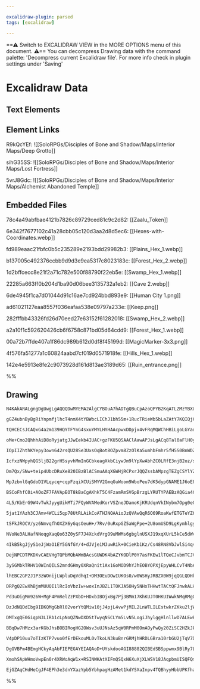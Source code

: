 ```yaml
---

excalidraw-plugin: parsed
tags: [excalidraw]

---
```

==⚠  Switch to EXCALIDRAW VIEW in the MORE OPTIONS menu of this document. ⚠== You can decompress Drawing data with the command palette: 'Decompress current Excalidraw file'. For more info check in plugin settings under 'Saving'


# Excalidraw Data

## Text Elements
## Element Links
R9kQcYEf: ![[SoloRPGs/Disciples of Bone and Shadow/Maps/Interior Maps/Deep Grotto]]

sihG35SS: ![[SoloRPGs/Disciples of Bone and Shadow/Maps/Interior Maps/Lost Fortress]]

5vrJ8Gdc: ![[SoloRPGs/Disciples of Bone and Shadow/Maps/Interior Maps/Alchemist Abandoned Temple]]

## Embedded Files
78c4a49abfbae4121b7826c89729ced81c9c2d82: [[Zaalu_Token]]

6e342f7677102c41a28cbb05c120d3aa2d8d5ec6: [[Hexes-with-Coordinates.webp]]

fd989eaac21fbfc0b5c235289e2193bdd29982b3: [[Plains_Hex_1.webp]]

b137005c492376ccbb9d9d3e9ea5317c8023183c: [[Forest_Hex_2.webp]]

1d2bffcecc8e21f2a71c782e500f88790f22eb5e: [[Swamp_Hex_1.webp]]

22285a663ff0b204d1ba90d06bee3135732a1eb2: [[Cave 2.webp]]

6de4945f1ca7d01044d91c16ae7cd924bbd893e9: [[Human City 1.png]]

ad61021127eaa8557f036eafaa538e09797a233e: [[Keep.png]]

282fffbb43326fd26d70eed27e63152f61282018: [[Swamp_Hex_2.webp]]

a2a10f1c592620426cb6f6758c871bd05d64cdd9: [[Forest_Hex_1.webp]]

00a72b7ffde407a1f86dc989b612d0df8f45199d: [[MagicMarker-3x3.png]]

4f576fa51277a1c60824aabd7cf019d0571918fe: [[Hills_Hex_1.webp]]

142e4e5913e8fe2c9073928d161d813ae3189d65: [[Ruin_entrance.png]]

%%
## Drawing
```compressed-json
N4KAkARALgngDgUwgLgAQQQDwMYEMA2AlgCYBOuA7hADTgQBuCpAzoQPYB2KqATLZMzYBXUtiRoIACyhQ4zZAHoFAc0JRJQgEYA6bGwC2CgF7N6hbEcK4OCtptbErHALRY8RMpWdx8Q1TdIEfARcZgRmBShcZQUebQBGAAYEmjoghH0EDihmbgBtcDBQMBKIEm4IAGtKgFl9fQAZAA0AaVSSyFhECsJ9aKR+UsxuZwAOeIBObQA2RIAWSem5gHYJ

gGZ4ubnByBgRiYnpmfjlhcT4nmX4tYBWbcLIChJ1bh55m+1RucTRieWb5bLaZAtY7KQIQjKaTceI3UbJA4bG5rRI3CbfHjTMHWZTBbiJMHMKCkNiVBAAYTY+DYpAqxOszDguEC2XapU0uGwlWUJKEHGIlOptIk9I4jOZWSgbMgADNCPh8ABlWB4iSSTkaQLSiBEklkgDqz0kMMJxNJCGVMFV6EEHm1vKhHHCuTQ8TBbCZ2DUe1diQJDwgvP5TuYL

tQHCECsJCAQxG4a2m139HQYTFYnG4sxuYMYLHYHAAcpwxDDpjx4vFRqMQWChHBiLgoLGYadvstEoC3uswYRmAARdJNuNoGUEMJgnnCOAASWIYbyAF0wZphPyAKLBTLZedLgNEDiVbgRqN7thc5toYlCBBguXBWcVaYINZzHgyoGApI8bALXA8UbYJomiotgFyJMQay4H+xCjMQNwINg0zasw7jiKgBQdGAboPFhDy7imhD8lgFS4AAgtqMrkJkD5

oMe+Cmo2QhhhAiD8oRyjatgJJwEekb4IUAC+gzFKU5QSAAClAawAPJsLgACq8Tal0aFlH0ygDAGwxoJinxbIkL5wv8PCYmCPqoM4yw8HM2iHBsBy/GWcxYgGTzEC8aCHNoHZAok0w3PE/k8GsIVgpIEJQlKrpJJ8iQTDcfmVsFEyJDw2YBji1rJqUurmoKNJ0uQYpMiyUrLpy3JBgKVIFSKRXiqVFHykqKqqeq2CappKa5QaRomgGPUWq1FS2uUY

IOpIIZhthKYepy3own642rsQU28Se3UxsOqBot8OZpvm8ZzOlKa5umhbFmhr5fH5S0BnWDZDi2x3/jcCWXF8Pb9oOF6oKO+DjgGk51rOO7LitG4ZJKYN7oRh60XxYLUue21XjeAZ3ggNHoH+uBJDK8TYGimJvK+0yAdMMrAnC2DVvEmjEKixBLNgxDEBMyGofkOEzR08R4T2RHaTjpFKYJwkBmJ6CVAAamuACaQgNAAEtJynwKpvT9NqwunNo1k8

IcfxzNWpyhQG5ljB22grH5syvhMmInGCbkeagXkbCiywJm9lYpXwAbhZC0LRfE3njB2oz/sFlapdiHC4mh2UCGaZL5cK6Cig1krahyXLA/y6eFQyJU57ezWWtaUgaiIXU5anCCGu5xquqaepDVaqmjXGy1+JNzr9bNnoLb6yeBita0IxtOVbdwKzxQHp0HRmaBk/teacEWHAlmgCZXL7KK1vWja/ScWywmlL5pRMX0DsET0jmO6MpsDM5zvk+Hsh

Dm7Qx/SNw+teip4UbcDRuXe820IBzBlACSmuAAqXGWHjRCPxrJQQZssbAMpzgTEZgCSYlYZR1wEFzNAGE+Y7Fwh0T+kBCLEGIhIMiPAKJUSxttOiDEoBMQqKxRwCdOLcUAeLQoIlaGQJuPQUgAApUYABxYg2B1bdAkFrDSOsYTXG8gsS4IVEpWWcmZEYoxbgJDWCZEyqI7i/FBK5PqaAbhxB+MYqOax1jWTMbzSAQdIrcGMdoQEVjApR2comE6pR

MpJzbnlGqGdoD1VLqycq+cqpFzqiXCUiSMYV2GmqGuWoom9WboPeu7dK5dypGNAME1J6oE8RAOaXpYCLTHlVGpHCBqz08hMCsLkl4by4DpV869zpbx3jtQK0wo7+WWEfR6p9WywiWOsK49wCLfXvr9f6gMX68jfjDFMK4+TEEhluHIf9YYHgqAAQjyHkRUNUABK4lZERD7L2L0PhwioDYDKVAAAhTgCBUDWGIKgRU6piBsAoAoGouA5AKGnNkJg7

BSCoFhfC0i+AOoZF7FAVApEOT8kBaCgAKhkT5C4FzamRmSVGpBrzgLYRUTYPAEBzAQGia4CBRhEO/Clb2jtYKBXiDBa4uBnx+2ZjcTmBA0LkJKM4TxVCSg0LKELEipE1gsNwNRdhiMBpRC4cxXh7EBEeiESUISIjJaQImEYeglQYL6BqEozW6liEQGFoqwKNszErFfCbIECDDFoGcCsUYCRTjtmmdMeKHYXZ2PdkcQ4SxZgfmRJMGZgcIoh1qRWT

4L5/KbErG9W4vTwkJyygUikMTi7FQyWVAMedKorVSZneJDamoKjKRUdqnVkINybm7Opg0e0SG7vaYQjoB6twDA0ketS7oplaTO8M+rNq/RSmvAMZ1Do6XOMM/Moy0K/DmOseEFZZkn22mfNsZ6/g3FmLfH620tnP1KK/UG5yDnfyhtub9pR9zwzXdPSANLfpgKyRAkiPA8aJAJkTR2ZZ5iYgplTf4AE6YMyZizNmHNCSkPQjzSh/NqGC3ocLCAZE

5jat1YAzh3CJAmv4WCLi5qp78UtRLAikCoATHJNOAAioJzQVAwQqR6O69RoaKwfETGTeYZ6LjORvhbEYKww6rDLF8JZPlna2KKZ5OIlxDanArPFe2qzSjeNzY7fWVljbmcfYp+Oid8TVrbXE9JjUkktqOZ5rOCTG0pjvC1Tuva8kesGkOlutTq1jptBUnuVSp391DMUyA86mmj17sGVd7SN3bVcWsUY5bIC7pXqgF8oxD2b0upmE4/lJmmXusfB+

tSFkJROCV/yz6NmvqfhOXZX6yGqsOeuH+/7Rv/0uRxpGZ5aWgPpe+2U8omUSD9LgKymhlgyhlPQtseMZSlYURMX4mhEw8EZsQY7MpjqTFwTK608qsIkYFpLdVjDSJIVvKw7GBX66MWNVkPhHFWOCI48IkooiyiQMRUJ7AQgWiCddZJ7WYIvWBRsk5MxIVLhJHmGViAltXE2ROLtBMaUyafQM27Ly3tgQnD+CiUYDiic2ainmsOj7DjjFcY+tKBlX

NVoNe3ALHafNNoqgXaqQo63Z0ySF7J4XckdVrgO9uMWMs6gbglnUSXJ19xqXUrL5kCe5dWvl9dM9fppWMapvp51uBvQd6UCrF1t5oVhN0r4SYx4PWvc9NsvwjKGz6wgdrb6htThG+hMbv7Tn7MAwAubwDFuXmW4y7GEBo57ZlEBOYePKbEExMQdsW1LgIGmEiN8l2o7nFGE9uVxGebvYIp9kWjffs6vWyBoB3VDWMfQMxsHAY2M8Uh1x61PGKjLA

4IkB5kgJjyS1eJjWaO1EY5GNfGY/4+dJVjeiMJuwRik+0CieKbiKz/Cs48RN8VbJwlSi4q4KIXxhRzZzisyRGfE0fc1hMGrDKStSJUXaJOXNJetSXA5aXFJWtSAhXYLUoULPXPtdXatLXWdAfUpHJRLO0XuaddLLA0oU3ZpC3Npa3AQTpVAKOX4LNR3PdVAEJWrD3MZWEOmWYAyeg0oAPdrW9TYVEKydsIAtZO+CPTZQbIGYbd+abJtBPX+WQlMI

DejNPCDTPKDXvCAEVHgTQPbMQbAWmBAcsGUWDK4bAZYKODlP0Y7asFKEw1lTQeCJvbmTCJVUjFVcjBhEWWRWjXvAHFOIHHhEHU1cHdjPvKHIoG1EiGATQB5TQAAMXJH1FRxUSky31DRZ0+AcR+FREdlfE2BsRTBJwuG0F2jRHRGv3jVp1iz+HDlx1jUL3+HeA/2Di/3zSNhCjMX+AuDuFd0gAiXczALTngPbW8zLil2SVbRGK8ygPGKV27VwOrjV

3ySGMbkTRHV10WInQILS2mndGHmy0XRaQnit1Ax1GoMOD9hYJhEOBYOPXjEpyWHLCvT4NbA7FQWmGr0XlEnWXEIGwBhWwgE/RkLj3BiOROQUNBIuWA38IgHAzpQZQ0Oz32zOwmBCE5GMN0OwESEcOwGCgcV+CMMmDWAZhLwch0NXwGkIxezcLb1Eg7yo1Ihll8P+0oJ10CKY2CJYzHwh3CKn2hyiIkCaBqGVgmBll0PwwDAk1SPRy0m3xKIuAJyj

lhEBC2GP2J1P3zWOnijLWpluDqVdhqI+DM3OEuDOwIUKOs0/w0WSHyJRBZX0W9jqQGLQDHkGnFzGMV3ZFgKmIgNGNmK9NWwWJV3QDQJWOwPNEwLi1WL122JSyN1XRNwOLNyXVKBXSIL72jF+iBGMVv1TH6VeFKzuPq1dDPTuAv161azmRvTeOEPbGCktNoV+Mj0kJ2RjxBMXDBImz/TOUUOT1m0zNUIRMBMxmz00GuHbBAjPWCiBAMKAlwVwTWAQ

DRPgQ2EwXhBjmMUUQI1lRcIoVbzIw+woxInJBZL1TOKJA5OHy5NHxTHHwtTACtQFJnwkALH0EIHEgQDYFkRJRSPQFUQ9WFjhHPxdxNn8h9mrzzMtiuGWASDhBREL1cVOEmQTUMyq1gv9VCTPgSmOiWBaJ8XsQ+DelulmAbOMWCmF1AIjOGL9JmMQNzh9P82mMC07XATCyrjDKi0HXWPiy2INx2ON32PmkOPN3jLywzNhLCF+lzPfx3WXgGV4E+Lz

Pd3uOigMm926W+MgF4PmRelZzPXbD+HDxbIBOjxBg7Pj3BMm17KhKUJT0HKUIWwkNMqRMgQsJ/FwDPVwF0I5DZUVJ2ymVpj+ENjEFFWwAmDxJgmYR3OexwkVTe0PPb2PMYT7DPJUIHyvJYhvLNQnz5MfO41EkgQeQmEqEE2wHljXBlD/LUllJTC9QbNKIIVWAsL8j+G4JPwyL1gMr9HLHOD8gsLzMNPjCmFRNKwuFZ0xHKPwtzV0nLDen+CdJek2

DzJdNQDdIbg9IDKQMgGbRl02vorYtQMiw10jJ4pjL4vwPjMIL2LnWTLILEstwkrZKku2ljWsmUvkpbCJxUpLNqUOC2C2ETDqR0prP0iuFhBNi2GMucu2Q/WkKTx2vkKm1sv7OAwgBuTuUeWeVeXeUIE+WYG+V+QBSdGBX5DBQhShRhThQiERSbFIBRTRWpoUAHAQDgFQFkRJBkDYEpWpScuHKz0gXMVZ1wE+LWD2xxNJmIHplwBSkZmmE0BjE9gB

DMTxgQE0GiqpN3LIRb1cLpNoQZNwDXDStTwyqNSCLYm5LvN5LogiJhylggHlnllwD7ALEwBgBRzX2UX/LSLlIyL9Hs0LVjXOAsP/BDQsj33P0Ci7GCnLFcUClQrdi2H1k+LeDWH+FuAWusmms5wWFsh6UrC2HTsBvVNWvWrF2YolzmO9MmKYtopYugOQOVw4uOowLOuoo7irjjOXVS0EtuuEpTOOKOQoIvOoO9mRG+s+tdEdmLM9w0TuGUwuEbIg

BBqDw7HMzx3arKGbJhsBOBIRogHG2OWsv3uUJNsAz5qW0RPmM0OmAOyPwQy20ZiSC2HZkJkCnFUwXZmsiAhgnWGXOcO1tcISo8KPK8Ko3iONocsBzNs5IttvNKHvMn3yun0KpGkIEkFkVuEVEVGqoAukwsjPnsw+m6X+G6QBDDucFehmFWB6LMXRGaOqLnjiCBGCi2B9ztxK2zqOgSDLBv2sTTsBsosGPbv2qCwYprsLgrs9O2ogBQMWM4pOsKWH

V4pDP10uu7oTIzKTP7vuo0fErDEkouML0vTkoLN3kuBnrGRMjhHRDLGBra10rbGU2jTqV7DEJMthsgD3oA0Rqsp7JPvsvRtuXuWpCeReWZtxvxsJv+UBVJtBXBVwEhWhXRRpqRXpppEZvhQaDYCJFQHiJpGJGdB5vmxAQzyvsbug0YWZi/ArEryglZwBGwQTBCFHFXNGAQDimar/BCii2pJ1r5j1rVWSpxh8O7zozPoCJgevLgZyofIEnAHwiozg

DgGVBPm4BEmgHCkyAqAbFIEPEGAYEIAQAoD+UYskdooAGI88882QIBEdSBSppwmx9BlRy7Lm8S0obhtzCg7mRBHnnnTmJHZdap/SDqfn7n/mMh4im7yl1HIAIXJQnmMhXnTq0LvjfmHnEXnmUWyRYz+LwW/msWMgHke7EyDmEXsgkX9BpI7qcsCXMXKXnn8nsh4idV5RzJy0MXIX9BmWoBFRCAjA0IExyXCXGWMgyVMAoBMVIQFK4SEAZQkCuWiW

XmohSApWHmoVwpEn0r4XRWoAqW1x+RSINWKAtXIFmQSQxN6XuXjXLWSV18JAqpbmUISQFQmhXgVhPhfgcE4oAozEqwDmXWqR8B5ZuBukf9plDLvZBCRDIAjA2ADB1md0CBrxXh9ZJgAQIilWxX9ASWh7V1x4jlbmeQSB+XBXXhsogT6biBlRWbncDmS3iAag2B6FDXvLgh/jYaq2SA20YcAV8BIFSBlAOQAAKcsGZXgZ2Sdid5IG4AASm1AeQQGU

EjGZAqCHdHeCgJF4EPh3e3dnYXazYpb5YbhpagHzAMet1kdYSXaInpv4TQBhyyHbbUPKfhaIFysgxTA4B70vsBOECgH3DQjRizbsAACsEIchFQf24Bm3W2f3NAO3uAo8fnORz3GASUE38Ak2UxpSbR0hsBz2MxWMmIoADB7WvbYT4TkPWzkCSQXmCOiOFKUOlDQgpXCPCAMOsO5nwAnzZG1swxgB5mBIgA==
```
%%
